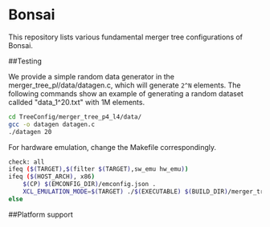 # Bonsai
This repository lists various fundamental merger tree configurations of Bonsai.

##Testing

We provide a simple random data generator in the merger_tree_p*l*/data/datagen.c, which will generate `2^N` elements. The following commands show an example of generating a random dataset callded "data_1^20.txt" with 1M elements.

```bash
cd TreeConfig/merger_tree_p4_l4/data/
gcc -o datagen datagen.c
./datagen 20
```

For hardware emulation, change the Makefile correspondingly. 

```bash
check: all
ifeq ($(TARGET),$(filter $(TARGET),sw_emu hw_emu))
ifeq ($(HOST_ARCH), x86)
	$(CP) $(EMCONFIG_DIR)/emconfig.json .
	XCL_EMULATION_MODE=$(TARGET) ./$(EXECUTABLE) $(BUILD_DIR)/merger_tree_p*_l*.xclbin ./data/data_1^N.txt N
else
```



##Platform support


